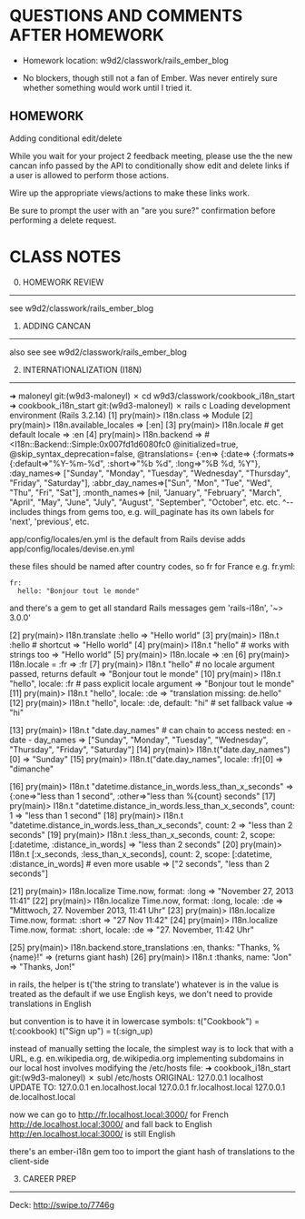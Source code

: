 QUESTIONS AND COMMENTS AFTER HOMEWORK
=======================================

* Homework location: w9d2/classwork/rails_ember_blog

* No blockers, though still not a fan of Ember. Was never entirely sure whether something would work until I tried it.


HOMEWORK
---------

Adding conditional edit/delete

While you wait for your project 2 feedback meeting, please use the the new cancan info passed by the API to conditionally show edit and delete links if a user is allowed to perform those actions.

Wire up the appropriate views/actions to make these links work.

Be sure to prompt the user with an "are you sure?" confirmation before performing a delete request.


CLASS NOTES
============

0. HOMEWORK REVIEW
-----------------------------------

see w9d2/classwork/rails_ember_blog


1. ADDING CANCAN
-----------------------------

also see see w9d2/classwork/rails_ember_blog


2. INTERNATIONALIZATION (I18N)
-------------------------------------------------

➜  maloneyl git:(w9d3-maloneyl) ✗ cd w9d3/classwork/cookbook_i18n_start
➜  cookbook_i18n_start git:(w9d3-maloneyl) ✗ rails c
Loading development environment (Rails 3.2.14)
[1] pry(main)> I18n.class
=> Module
[2] pry(main)> I18n.available_locales
=> [:en]
[3] pry(main)> I18n.locale # get default locale
=> :en
[4] pry(main)> I18n.backend
=> #<I18n::Backend::Simple:0x007fd1d6080fc0
 @initialized=true,
 @skip_syntax_deprecation=false,
 @translations=
  {:en=>
    {:date=>
      {:formats=>{:default=>"%Y-%m-%d", :short=>"%b %d", :long=>"%B %d, %Y"},
       :day_names=>
        ["Sunday",
         "Monday",
         "Tuesday",
         "Wednesday",
         "Thursday",
         "Friday",
         "Saturday"],
       :abbr_day_names=>["Sun", "Mon", "Tue", "Wed", "Thu", "Fri", "Sat"],
       :month_names=>
        [nil,
         "January",
         "February",
         "March",
         "April",
         "May",
         "June",
         "July",
         "August",
         "September",
         "October",
     etc. etc.
^-- includes things from gems too, e.g. will_paginate has its own labels for 'next', 'previous', etc.

app/config/locales/en.yml is the default from Rails
devise adds app/config/locales/devise.en.yml

these files should be named after country codes, so fr for France
e.g. fr.yml:
`````
fr:
  hello: "Bonjour tout le monde"
`````

and there's a gem to get all standard Rails messages
  gem 'rails-i18n', '~> 3.0.0'

[2] pry(main)> I18n.translate :hello
=> "Hello world"
[3] pry(main)> I18n.t :hello # shortcut
=> "Hello world"
[4] pry(main)> I18n.t "hello" # works with strings too
=> "Hello world"
[5] pry(main)> I18n.locale
=> :en
[6] pry(main)> I18n.locale = :fr
=> :fr
[7] pry(main)> I18n.t "hello" # no locale argument passed, returns default
=> "Bonjour tout le monde"
[10] pry(main)> I18n.t "hello", locale: :fr # pass explicit locale argument
=> "Bonjour tout le monde"
[11] pry(main)> I18n.t "hello", locale: :de
=> "translation missing: de.hello"
[12] pry(main)> I18n.t "hello", locale: :de, default: "hi" # set fallback value
=> "hi"

[13] pry(main)> I18n.t "date.day_names" # can chain to access nested: en - date - day_names
=> ["Sunday", "Monday", "Tuesday", "Wednesday", "Thursday", "Friday", "Saturday"]
[14] pry(main)> I18n.t("date.day_names")[0]
=> "Sunday"
[15] pry(main)> I18n.t("date.day_names", locale: :fr)[0]
=> "dimanche"

[16] pry(main)> I18n.t "datetime.distance_in_words.less_than_x_seconds"
=> {:one=>"less than 1 second", :other=>"less than %{count} seconds"
[17] pry(main)> I18n.t "datetime.distance_in_words.less_than_x_seconds", count: 1
=> "less than 1 second"
[18] pry(main)> I18n.t "datetime.distance_in_words.less_than_x_seconds", count: 2
=> "less than 2 seconds"
[19] pry(main)> I18n.t :less_than_x_seconds, count: 2, scope: [:datetime, :distance_in_words]
=> "less than 2 seconds"
[20] pry(main)> I18n.t [:x_seconds, :less_than_x_seconds], count: 2, scope: [:datetime, :distance_in_words] # even more usable
=> ["2 seconds", "less than 2 seconds"]

[21] pry(main)> I18n.localize Time.now, format: :long
=> "November 27, 2013 11:41"
[22] pry(main)> I18n.localize Time.now, format: :long, locale: :de
=> "Mittwoch, 27. November 2013, 11:41 Uhr"
[23] pry(main)> I18n.localize Time.now, format: :short
=> "27 Nov 11:42"
[24] pry(main)> I18n.localize Time.now, format: :short, locale: :de
=> "27. November, 11:42 Uhr"

[25] pry(main)> I18n.backend.store_translations :en, thanks: "Thanks, %{name}!"
=> (returns giant hash)
[26] pry(main)> I18n.t :thanks, name: "Jon"
=> "Thanks, Jon!"

in rails, the helper is t('the string to translate')
whatever is in the value is treated as the default
if we use English keys, we don't need to provide translations in English

but convention is to have it in lowercase symbols:
t("Cookbook") = t(:cookbook)
t("Sign up") = t(:sign_up)

instead of manually setting the locale, the simplest way is to lock that with a URL, e.g. en.wikipedia.org, de.wikipedia.org
implementing subdomains in our local host involves modifying the /etc/hosts file:
➜  cookbook_i18n_start git:(w9d3-maloneyl) ✗ subl /etc/hosts
ORIGINAL:
127.0.0.1 localhost
UPDATE TO:
127.0.0.1 en.localhost.local
127.0.0.1 fr.localhost.local
127.0.0.1 de.localhost.local

now we can go to http://fr.localhost.local:3000/ for French
http://de.localhost.local:3000/ and fall back to English
http://en.localhost.local:3000/ is still English

there's an ember-i18n gem too to import the giant hash of translations to the client-side


3. CAREER PREP
------------------------------------------

Deck: http://swipe.to/7746g
